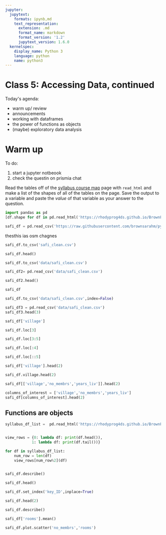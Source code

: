 ```yaml
---
jupyter:
  jupytext:
    formats: ipynb,md
    text_representation:
      extension: .md
      format_name: markdown
      format_version: '1.2'
      jupytext_version: 1.6.0
  kernelspec:
    display_name: Python 3
    language: python
    name: python3
---
```


# Class 5: Accessing Data, continued

Today's agenda:

- warm up/ review
- announcements
- working with dataframes
- the power of functions as objects
- (maybe) exploratory data analysis


<!--  ```{admonition} Try it out -->
# Warm up
To do:
1. start a jupyter notbeook
1. check the questin on prismia chat
<!--  ``` -->


Read the tables off of the [syllabus course map]('https://rhodyprog4ds.github.io/BrownFall20/syllabus/course_map.html) page with `read_html` and make a list of the shapes of all of the tables on the page. Save the output to a variable and paste the *value* of that variable as your answer to the question.

```python
import pandas as pd
[df.shape for df in pd.read_html('https://rhodyprog4ds.github.io/BrownFall20/syllabus/course_map.html')]
```

```python
safi_df = pd.read_csv('https://raw.githubusercontent.com/brownsarahm/python-socialsci-files/master/data/SAFI_clean.csv')
```

thesthis ias osm chagnes

```python
safi_df.to_csv('safi_clean.csv')
```

```python
safi_df.head()
```

```python
safi_df.to_csv('data/safi_clean.csv')
```

```python
safi_df2= pd.read_csv('data/safi_clean.csv')
```

```python
safi_df2.head()
```

```python
safi_df
```

```python
safi_df.to_csv('data/safi_clean.csv',index=False)
```

```python
safi_df3 = pd.read_csv('data/safi_clean.csv')
safi_df3.head(3)
```

```python
safi_df['village']
```

```python
safi_df.loc[3]
```

```python
safi_df.loc[3:5]
```

```python
safi_df.loc[:4]
```

```python
safi_df.loc[::5]
```

```python
safi_df['village'].head(2)
```

```python
safi_df.village.head(2)
```

```python
safi_df[['village','no_membrs','years_liv']].head(2)
```

```python
columns_of_interest = ['village','no_membrs','years_liv']
safi_df[columns_of_interest].head(2)
```

## Functions are objects

```python
syllabus_df_list =  pd.read_html('https://rhodyprog4ds.github.io/BrownFall20/syllabus/course_map.html')
```

```python

```

```python
view_rows = {0: lambda df: print(df.head()),
            1: lambda df: print(df.tail())}
```

```python
for df in syllabus_df_list:
    num_row = len(df)
    view_rows[num_row%2](df)
    
```

```python
safi_df.describe()
```

```python
safi_df.head()
```

```python
safi_df.set_index('key_ID',inplace=True)
```

```python
safi_df.head(2)
```

```python
safi_df.describe()
```

```python
safi_df['rooms'].mean()
```

```python
safi_df.plot.scatter('no_membrs','rooms')
```

```python

```

